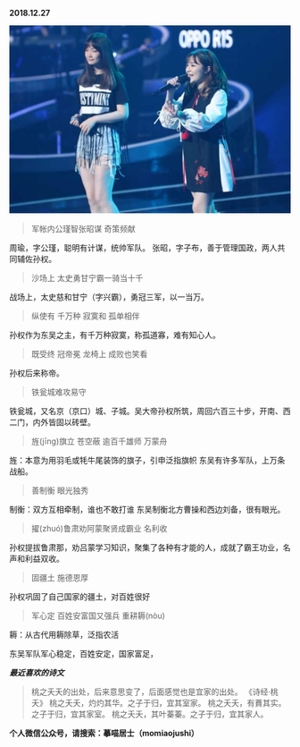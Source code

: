 
          
            
**2018.12.27**



![](img/51001-3ac85028d21017ed.jpeg)



>军帐内公瑾智张昭谋 奇策频献



周瑜，字公瑾，聪明有计谋，统帅军队。
张昭，字子布，善于管理国政，两人共同辅佐孙权。
>沙场上 太史勇甘宁霸一骑当十千



战场上，太史慈和甘宁（字兴霸），勇冠三军，以一当万。
>纵使有 千万种 寂寞和 孤单相伴



孙权作为东吴之主，有千万种寂寞，称孤道寡，难有知心人。
>既受终 冠帝冕 龙椅上 成败也笑看



孙权后来称帝。
>铁瓮城难攻易守



铁瓮城，又名京（京口）城、子城。吴大帝孙权所筑，周回六百三十步，开南、西二门，内外皆固以砖壁。
>旌(jīng)旗立 苍空蔽 逾百千雄师 万蒙舟



旌：本意为用羽毛或牦牛尾装饰的旗子，引申泛指旗帜
东吴有许多军队，上万条战船。
>善制衡 眼光独秀



制衡：双方互相牵制，谁也不敢打谁
东吴制衡北方曹操和西边刘备，很有眼光。
>擢(zhuó)鲁肃劝阿蒙聚贤成霸业 名利收



孙权提拔鲁肃那，劝吕蒙学习知识，聚集了各种有才能的人，成就了霸王功业，名声和利益双收。
>固疆土 施德恩厚



孙权巩固了自己国家的疆土，对百姓很好
>军心定 百姓安富国又强兵 重耕耨(nòu)



耨：从古代用耨除草，泛指农活

东吴军队军心稳定，百姓安定，国家富足，


***最近喜欢的诗文***
>桃之夭夭的出处，后来意思变了，后面感觉也是宜家的出处。
《诗经·桃夭》
桃之夭夭，灼灼其华。之子于归，宜其室家。
桃之夭夭，有蕡其实。之子于归，宜其家室。
桃之夭夭，其叶蓁蓁。之子于归，宜其家人。




**个人微信公众号，请搜索：摹喵居士（momiaojushi）**

          
        